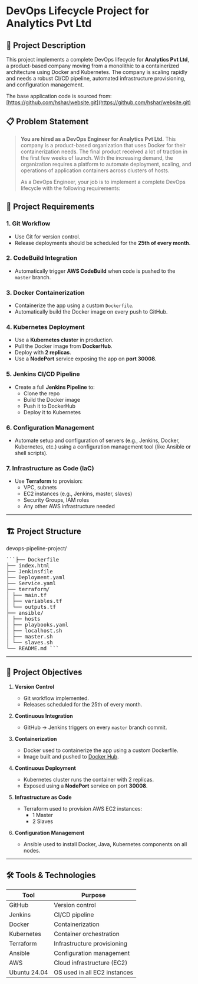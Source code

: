 # DevOps Lifecycle Project for Analytics Pvt Ltd

## 📘 Project Description

This project implements a complete DevOps lifecycle for **Analytics Pvt Ltd**, a product-based company moving from a monolithic to a containerized architecture using Docker and Kubernetes. The company is scaling rapidly and needs a robust CI/CD pipeline, automated infrastructure provisioning, and configuration management.

The base application code is sourced from: [https://github.com/hshar/website.git](https://github.com/hshar/website.git)

## 📋 Problem Statement

> **You are hired as a DevOps Engineer for Analytics Pvt Ltd.** This company is a product-based organization that uses Docker for their containerization needs. The final product received a lot of traction in the first few weeks of launch. With the increasing demand, the organization requires a platform to automate deployment, scaling, and operations of application containers across clusters of hosts.
>
> As a DevOps Engineer, your job is to implement a complete DevOps lifecycle with the following requirements:

## 🧾 Project Requirements

### 1. Git Workflow
- Use Git for version control.
- Release deployments should be scheduled for the **25th of every month**.

### 2. CodeBuild Integration
- Automatically trigger **AWS CodeBuild** when code is pushed to the `master` branch.

### 3. Docker Containerization
- Containerize the app using a custom `Dockerfile`.
- Automatically build the Docker image on every push to GitHub.

### 4. Kubernetes Deployment
- Use a **Kubernetes cluster** in production.
- Pull the Docker image from **DockerHub**.
- Deploy with **2 replicas**.
- Use a **NodePort** service exposing the app on **port 30008**.

### 5. Jenkins CI/CD Pipeline
- Create a full **Jenkins Pipeline** to:
  - Clone the repo
  - Build the Docker image
  - Push it to DockerHub
  - Deploy it to Kubernetes

### 6. Configuration Management
- Automate setup and configuration of servers (e.g., Jenkins, Docker, Kubernetes, etc.) using a configuration management tool (like Ansible or shell scripts).

### 7. Infrastructure as Code (IaC)
- Use **Terraform** to provision:
  - VPC, subnets
  - EC2 instances (e.g., Jenkins, master, slaves)
  - Security Groups, IAM roles
  - Any other AWS infrastructure needed

---

## 🏗️ Project Structure

devops-pipeline-project/
<pre>```├── Dockerfile
├── index.html
├── Jenkinsfile
├── Deployment.yaml
├── Service.yaml
├── terraform/
│ ├── main.tf
│ ├── variables.tf
│ └── outputs.tf
├── ansible/
│ ├── hosts
│ ├── playbooks.yaml
│ ├── localhost.sh
│ ├── master.sh
│ └── slaves.sh
└── README.md ```</pre>


---

## 🚀 Project Objectives

1. **Version Control**  
   - Git workflow implemented.  
   - Releases scheduled for the 25th of every month.

2. **Continuous Integration**  
   - GitHub → Jenkins triggers on every `master` branch commit.

3. **Containerization**  
   - Docker used to containerize the app using a custom Dockerfile.  
   - Image built and pushed to [Docker Hub](https://hub.docker.com/repository/docker/nishant1784/devops-project2).

4. **Continuous Deployment**  
   - Kubernetes cluster runs the container with 2 replicas.  
   - Exposed using a **NodePort** service on port **30008**.

5. **Infrastructure as Code**  
   - Terraform used to provision AWS EC2 instances:  
     - 1 Master  
     - 2 Slaves

6. **Configuration Management**  
   - Ansible used to install Docker, Java, Kubernetes components on all nodes.

---

## 🛠️ Tools & Technologies

| Tool        | Purpose                          |
|-------------|----------------------------------|
| GitHub      | Version control                  |
| Jenkins     | CI/CD pipeline                   |
| Docker      | Containerization                 |
| Kubernetes  | Container orchestration          |
| Terraform   | Infrastructure provisioning      |
| Ansible     | Configuration management         |
| AWS         | Cloud infrastructure (EC2)       |
| Ubuntu 24.04| OS used in all EC2 instances     |
